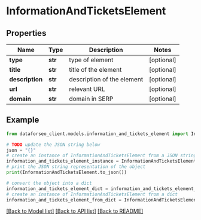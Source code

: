 # InformationAndTicketsElement


## Properties

Name | Type | Description | Notes
------------ | ------------- | ------------- | -------------
**type** | **str** | type of element | [optional] 
**title** | **str** | title of the element | [optional] 
**description** | **str** | description of the element | [optional] 
**url** | **str** | relevant URL | [optional] 
**domain** | **str** | domain in SERP | [optional] 

## Example

```python
from dataforseo_client.models.information_and_tickets_element import InformationAndTicketsElement

# TODO update the JSON string below
json = "{}"
# create an instance of InformationAndTicketsElement from a JSON string
information_and_tickets_element_instance = InformationAndTicketsElement.from_json(json)
# print the JSON string representation of the object
print(InformationAndTicketsElement.to_json())

# convert the object into a dict
information_and_tickets_element_dict = information_and_tickets_element_instance.to_dict()
# create an instance of InformationAndTicketsElement from a dict
information_and_tickets_element_from_dict = InformationAndTicketsElement.from_dict(information_and_tickets_element_dict)
```
[[Back to Model list]](../README.md#documentation-for-models) [[Back to API list]](../README.md#documentation-for-api-endpoints) [[Back to README]](../README.md)


